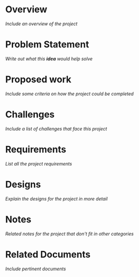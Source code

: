 # Overview
_Include an overview of the project_

# Problem Statement
_Write out what this **idea** would help solve_

# Proposed work
_Include some criteria on how the project could be completed_

# Challenges
_Include a list of challenges that face this project_

# Requirements
_List all the project requirements_

# Designs
_Explain the designs for the project in more detail_

# Notes
_Related notes for the project that don't fit in other categories_

# Related Documents
_Include pertinent documents_ 
